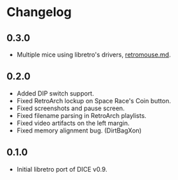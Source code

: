 # Changelog

## 0.3.0
- Multiple mice using libretro's drivers, [retromouse.md](retromouse.md).

## 0.2.0
- Added DIP switch support.
- Fixed RetroArch lockup on Space Race's Coin button.
- Fixed screenshots and pause screen.
- Fixed filename parsing in RetroArch playlists.
- Fixed video artifacts on the left margin.
- Fixed memory alignment bug. (DirtBagXon)

## 0.1.0
- Initial libretro port of DICE v0.9.

